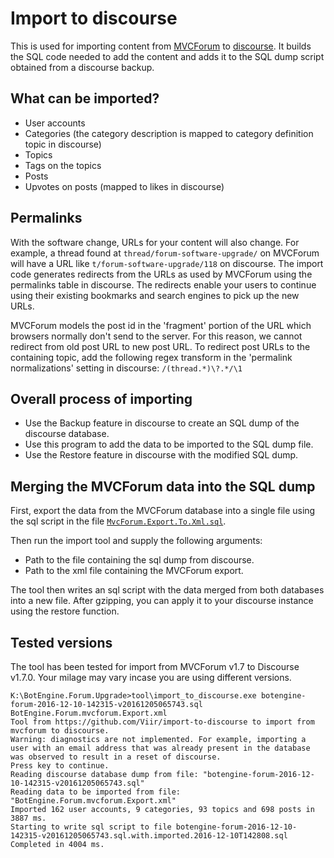 # Import to discourse

This is used for importing content from [MVCForum](http://www.mvcforum.com/) to [discourse](http://www.discourse.org).
It builds the SQL code needed to add the content and adds it to the SQL dump script obtained from a discourse backup.

## What can be imported?
+ User accounts
+ Categories (the category description is mapped to category definition topic in discourse)
+ Topics
+ Tags on the topics
+ Posts
+ Upvotes on posts (mapped to likes in discourse)

## Permalinks
With the software change, URLs for your content will also change.
For example, a thread found at `thread/forum-software-upgrade/` on MVCForum will have a URL like `t/forum-software-upgrade/118` on discourse.
The import code generates redirects from the URLs as used by MVCForum using the permalinks table in discourse.
The redirects enable your users to continue using their existing bookmarks and search engines to pick up the new URLs.

MVCForum models the post id in the 'fragment' portion of the URL which browsers normally don't send to the server.
For this reason, we cannot redirect from old post URL to new post URL.
To redirect post URLs to the containing topic, add the following regex transform in the 'permalink normalizations' setting in discourse: `/(thread.*)\?.*/\1`   

## Overall process of importing
+ Use the Backup feature in discourse to create an SQL dump of the discourse database.
+ Use this program to add the data to be imported to the SQL dump file.
+ Use the Restore feature in discourse with the modified SQL dump.

## Merging the MVCForum data into the SQL dump
First, export the data from the MVCForum database into a single file using the sql script in the file [`MvcForum.Export.To.Xml.sql`](https://github.com/Viir/import-to-discourse/blob/master/import-to-discourse/MvcForum.Export.To.Xml.sql).

Then run the import tool and supply the following arguments:
+ Path to the file containing the sql dump from discourse.
+ Path to the xml file containing the MVCForum export.

The tool then writes an sql script with the data merged from both databases into a new file.
After gzipping, you can apply it to your discourse instance using the restore function.

## Tested versions
The tool has been tested for import from MVCForum v1.7 to Discourse v1.7.0. Your milage may vary incase you are using different versions.


```
K:\BotEngine.Forum.Upgrade>tool\import_to_discourse.exe botengine-forum-2016-12-10-142315-v20161205065743.sql BotEngine.Forum.mvcforum.Export.xml
Tool from https://github.com/Viir/import-to-discourse to import from mvcforum to discourse.
Warning: diagnostics are not implemented. For example, importing a user with an email address that was already present in the database was observed to result in a reset of discourse.
Press key to continue.
Reading discourse database dump from file: "botengine-forum-2016-12-10-142315-v20161205065743.sql"
Reading data to be imported from file: "BotEngine.Forum.mvcforum.Export.xml"
Imported 162 user accounts, 9 categories, 93 topics and 698 posts in 3887 ms.
Starting to write sql script to file botengine-forum-2016-12-10-142315-v20161205065743.sql.with.imported.2016-12-10T142808.sql
Completed in 4004 ms.

```
